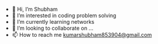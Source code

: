 - 👋 Hi, I’m Shubham
- 👀 I’m interested in coding problem solving
- 🌱 I’m currently learning networks
- 💞️ I’m looking to collaborate on ...
- 📫 How to reach me kumarshubham853904@gmail.com

<!---
shubham8539/shubham8539 is a ✨ special ✨ repository because its `README.md` (this file) appears on your GitHub profile.
You can click the Preview link to take a look at your changes.
--->
